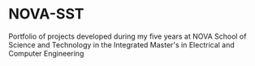 # NOVA-SST
Portfolio of projects developed during my five years at NOVA School of Science and Technology in the Integrated Master's in Electrical and Computer Engineering

